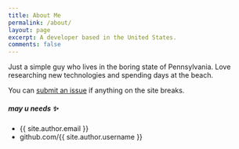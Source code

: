 ```yaml
---
title: About Me
permalink: /about/
layout: page
excerpt: A developer based in the United States.
comments: false
---
```


Just a simple guy who lives in the boring state of Pennsylvania. Love researching new technologies and spending days at the beach. 

You can [submit an issue](http://github.com/ItsNotBrandon/me/issues/new) if anything on the site breaks.

##### may u needs ✨

- {{ site.author.email }}
- github.com/{{ site.author.username }}
